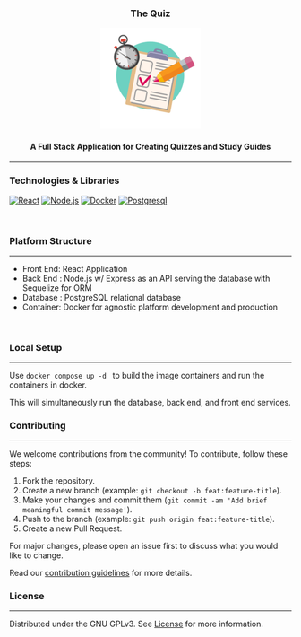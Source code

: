<div align="center">
  
  <h3>The Quiz</h3>

  <a href="https://github.com/VPYen/TheQuiz">
    <img src="./the-quiz/src/assets/images/test.png" alt="" />
  </a>
  <h4>
    A Full Stack Application for Creating Quizzes and Study Guides
  </h4>
</div>


---
<!-- Technologies & Libraries -->
### Technologies & Libraries
[![React][React.js]][React-url] [![Node.js][Node.js]][Node-url] [![Docker][Docker]][Docker-url] [![Postgresql][Postgresql]][Postgresql-url]

<br/>

<!-- Platform Structure -->
### Platform Structure
---
- Front End: React Application
- Back End : Node.js w/ Express as an API serving the database with Sequelize for ORM
- Database : PostgreSQL relational database
- Container: Docker for agnostic platform development and production
<br />

<!-- Local Setup -->
### Local Setup
---
Use ```docker compose up -d ``` to build the image containers and run the containers in docker.

This will simultaneously run the database, back end, and front end services.
<br />

<!-- Contributing -->
### Contributing
---

We welcome contributions from the community! To contribute, follow these steps:

1. Fork the repository.
2. Create a new branch (example: `git checkout -b feat:feature-title`).
3. Make your changes and commit them (`git commit -am 'Add brief meaningful commit message'`).
4. Push to the branch (example: `git push origin feat:feature-title`).
5. Create a new Pull Request.

For major changes, please open an issue first to discuss what you would like to change.

Read our [contribution guidelines](./CONTRIBUTING.md) for more details.
<br/>

<!-- LICENSE -->
### License
---

Distributed under the GNU GPLv3. See [License](./LICENSE) for more information.


<!-- MARKDOWN LINKS & IMAGES -->
<!-- https://www.markdownguide.org/basic-syntax/#reference-style-links -->
[React.js]: https://img.shields.io/badge/React-23272f?style=for-the-badge&logo=react
[React-url]: https://reactjs.org/
[Docker]: https://img.shields.io/badge/Docker-23272f?style=for-the-badge&logo=docker
[Docker-url]: https://www.docker.com
[Postgresql]: https://img.shields.io/badge/Postgresql-23272f?style=for-the-badge&logo=postgresql&logoColor=%234f8ec1
[Postgresql-url]: https://www.postgresql.org/
[Node.js]: https://img.shields.io/badge/Node.js-23272f?style=for-the-badge&logo=node.js
[Node-url]: https://nodejs.org